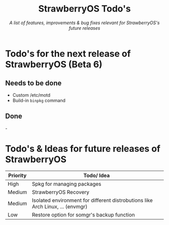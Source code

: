<div align="center">
    <h1>StrawberryOS Todo's</h1>
    <i>
        A list of features, improvements & bug fixes relevant for StrawberryOS's future releases
    </i>
    <br><br>
</div>

# Todo's for the next release of StrawberryOS (Beta 6)
## Needs to be done
- Custom /etc/motd
- Build-in `binpkg` command

## Done
\-

# Todo's & Ideas for future releases of StrawberryOS
| Priority | Todo/ Idea               |
| -------- | ------------------------ |
| High | Spkg for managing packages
| Medium | StrawberryOS Recovery
| Medium | Isolated environment for different distrobutions like Arch Linux, ... (envmgr)
| Low | Restore option for somgr's backup function